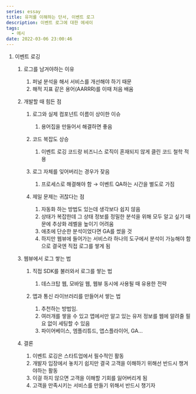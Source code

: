 ```yaml
---
series: essay
title: 유저를 이해하는 단서, 이벤트 로그
description: 이벤트 로그에 대한 에세이
tags:
  - 에시
date: 2022-03-06 23:00:46
---
```



1. 이벤트 로깅

   1. 로그를 남겨야하는 이유

      1. 퍼널 분석을 해서 서비스를 개선해야 하기 때문
      2. 해적 지표 같은 용어(AARRR)를 이때 처음 배움
   2. 개발할 때 힘든 점

      1. 로그와 실제 컴포넌트 이름이 상이한 이슈

         1. 용어집을 만들어서 해결하면 좋음
      2. 코드 복잡도 상승

         1. 이벤트 로깅 코드랑 비즈니스 로직이 혼재되지 않게 클린 코드 철학 적용
      3. 로그 자체를 잊어버리는 경우가 잦음

         1. 프로세스로 해결해야 함 → 이벤트 QA하는 시간을 별도로 가짐
      4. 제일 문제는 귀찮다는 점

         1. 자동화 하는 방법도 있는데 생각보다 쉽지 않음
         2. 상태가 복잡한데 그 상태 정보를 정밀한 분석을 위해 모두 알고 싶기 때문에 추상화 레벨을 높이기 어려움
         3. 애초에 단순한 분석이었다면 GA를 썼을 것
         4. 하지만 웹뷰에 들어가는 서비스라 하나의 도구에서 분석이 가능해야 함으로 결국엔 직접 로그를 쌓게 됨
   3. 웹뷰에서 로그 쌓는 법

      1. 직접 SDK를 불러와서 로그를 쌓는 법

         1. 데스크탑 웹, 모바일 웹, 웹뷰 동시에 사용될 때 유용한 전략
      2. 앱과 통신 라이브러리를 만들어서 쌓는 법

         1. 추천하는 방법임.
         2. 여러개를 쌓을 수 있고 앱에서만 알고 있는 유저 정보를 웹에 알려줄 필요 없이 세팅할 수 있음
         3. 파이어베이스, 엠플리튜드, 앱스플라이어, GA...
   4. 결론

      1. 이벤트 로깅은 스타트업에서 필수적인 활동
      2. 개발자 입장에서 놓치기 쉽지만 결국 고객을 이해하기 위해선 반드시 챙겨야하는 활동
      3. 이걸 하지 않으면 고객을 이해할 기회를 잃어버리게 됨
      4. 고객을 만족시키는 서비스를 만들기 위해서 반드시 챙기자